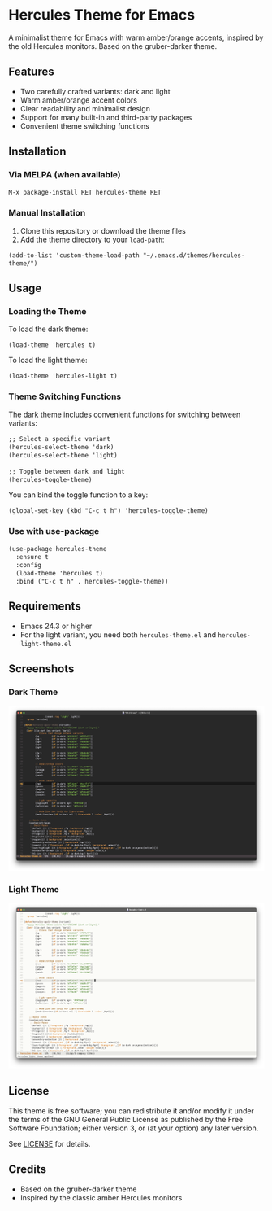 # Hercules Theme for Emacs

A minimalist theme for Emacs with warm amber/orange accents, inspired by the old Hercules monitors. Based on the gruber-darker theme.

## Features

- Two carefully crafted variants: dark and light
- Warm amber/orange accent colors
- Clear readability and minimalist design
- Support for many built-in and third-party packages
- Convenient theme switching functions

## Installation

### Via MELPA (when available)

```elisp
M-x package-install RET hercules-theme RET
```

### Manual Installation

1. Clone this repository or download the theme files
2. Add the theme directory to your `load-path`:

```elisp
(add-to-list 'custom-theme-load-path "~/.emacs.d/themes/hercules-theme/")
```

## Usage

### Loading the Theme

To load the dark theme:
```elisp
(load-theme 'hercules t)
```

To load the light theme:
```elisp
(load-theme 'hercules-light t)
```

### Theme Switching Functions

The dark theme includes convenient functions for switching between variants:

```elisp
;; Select a specific variant
(hercules-select-theme 'dark)
(hercules-select-theme 'light)

;; Toggle between dark and light
(hercules-toggle-theme)
```

You can bind the toggle function to a key:
```elisp
(global-set-key (kbd "C-c t h") 'hercules-toggle-theme)
```

### Use with use-package

```elisp
(use-package hercules-theme
  :ensure t
  :config
  (load-theme 'hercules t)
  :bind ("C-c t h" . hercules-toggle-theme))
```

## Requirements

- Emacs 24.3 or higher
- For the light variant, you need both `hercules-theme.el` and `hercules-light-theme.el`

## Screenshots

### Dark Theme
![Dark Mode](screenshots/hercules-dark.png)

### Light Theme
![Light Mode](screenshots/hercules-light.png)

## License

This theme is free software; you can redistribute it and/or modify it under the terms of the GNU General Public License as published by the Free Software Foundation; either version 3, or (at your option) any later version.

See [LICENSE](LICENSE) for details.

## Credits

- Based on the gruber-darker theme
- Inspired by the classic amber Hercules monitors
